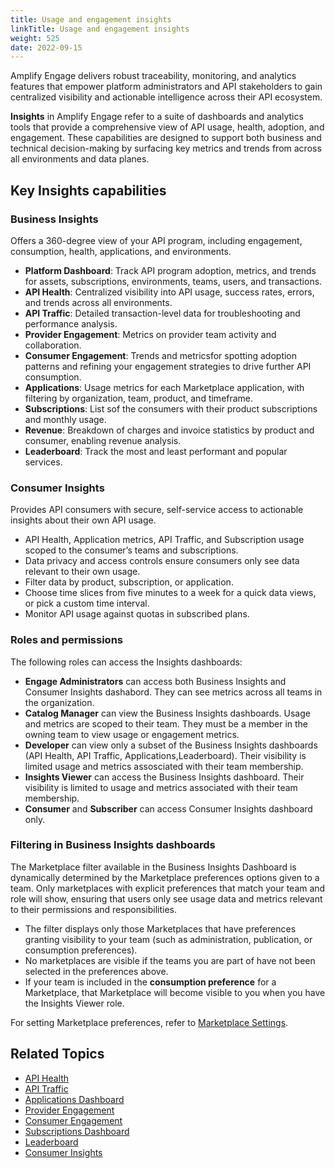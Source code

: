 ```yaml
---
title: Usage and engagement insights
linkTitle: Usage and engagement insights
weight: 525
date: 2022-09-15
---
```


Amplify Engage delivers robust traceability, monitoring, and analytics features that empower platform administrators and API stakeholders to gain centralized visibility and actionable intelligence across their API ecosystem.

**Insights** in Amplify Engage refer to a suite of dashboards and analytics tools that provide a comprehensive view of API usage, health, adoption, and engagement. These capabilities are designed to support both business and technical decision-making by surfacing key metrics and trends from across all environments and data planes.

## Key Insights capabilities

### Business Insights

Offers a 360-degree view of your API program, including engagement, consumption, health, applications, and environments.

* **Platform Dashboard**: Track API program adoption, metrics, and trends for assets, subscriptions, environments, teams, users, and transactions.
* **API Health**: Centralized visibility into API usage, success rates, errors, and trends across all environments.
* **API Traffic**: Detailed transaction-level data for troubleshooting and performance analysis.
* **Provider Engagement**: Metrics on provider team activity and collaboration.
* **Consumer Engagement**: Trends and metricsfor spotting adoption patterns and refining your engagement strategies to drive further API consumption.
* **Applications**: Usage metrics for each Marketplace application, with filtering by organization, team, product, and timeframe.
* **Subscriptions**: List sof the consumers with their product subscriptions and monthly usage​.
* **Revenue**: Breakdown of charges and invoice statistics by product and consumer, enabling revenue analysis.
* **Leaderboard**: Track the most and least performant and popular services.

### Consumer Insights

Provides API consumers with secure, self-service access to actionable insights about their own API usage.

* API Health, Application metrics, API Traffic, and Subscription usage scoped to the consumer’s teams and subscriptions.
* Data privacy and access controls ensure consumers only see data relevant to their own usage.
* Filter data by product, subscription, or application.
* Choose time slices from five minutes to a week for a quick data views, or pick a custom time interval.
* Monitor API usage against quotas in subscribed plans.

### Roles and permissions

The following roles can access the Insights dashboards:

* **Engage Administrators** can access both Business Insights and Consumer Insights dashabord. They can see metrics across all teams in the organization.
* **Catalog Manager** can view the Business Insights dashboards. Usage and metrics are scoped to their team. They must be a member in the owning team to view usage or engagement metrics.
* **Developer** can view only a subset of the Business Insights dashboards (API Health, API Traffic, Applications,Leaderboard). Their visibility is limited usage and metrics assosciated with their team membership.
* **Insights Viewer** can access the Business Insights dashboard. Their visibility is limited to usage and metrics associated with their team membership.
* **Consumer** and **Subscriber** can access Consumer Insights dashboard only.

### Filtering in Business Insights dashboards

The Marketplace filter available in the Business Insights Dashboard is dynamically determined by the Marketplace preferences options given to a team. Only marketplaces with explicit preferences that match your team and role will show, ensuring that users only see usage data and metrics relevant to their permissions and responsibilities.

* The filter displays only those Marketplaces that have preferences granting visibility to your team (such as administration, publication, or consumption preferences).
* No marketplaces are visible if the teams you are part of have not been selected in the preferences above.
* If your team is included in the **consumption preference** for a Marketplace, that Marketplace will become visible to you when you have the Insights Viewer role.

For setting Marketplace preferences, refer to [Marketplace Settings](https://docs.axway.com/bundle/amplify-central/page/docs/manage_marketplace/customize_marketplace/marketplace_settings/index.html).

## Related Topics

* [API Health](/content/en/docs/get_actionable_insights/api_health.md)
* [API Traffic](/content/en/docs/get_actionable_insights/api_traffic.md)
* [Applications Dashboard](/content/en/docs/get_actionable_insights/applications_dashboard.md)
* [Provider Engagement](/content/en/docs/get_actionable_insights/provider_engagement.md)
* [Consumer Engagement](/content/en/docs/get_actionable_insights/consumer_engagement.md)
* [Subscriptions Dashboard](/content/en/docs/get_actionable_insights/subscriptions_dashboard.md)
* [Leaderboard](/content/en/docs/get_actionable_insights/leaderboard.md)
* [Consumer Insights](/content/en/docs/manage_marketplace/consumer_experience/consumer_insights.md)
